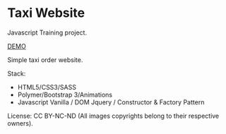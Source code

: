 # Taxi Website

Javascript Training project.

<a href="http://admsol.github.io/OrderTaxi/">DEMO</a>

Simple taxi order website.

Stack:

- HTML5/CSS3/SASS
- Polymer/Bootstrap 3/Animations
- Javascript Vanilla / DOM Jquery / Constructor & Factory Pattern

License: CC BY-NC-ND (All images copyrights belong to their respective owners).